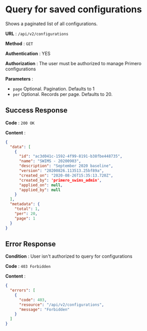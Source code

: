 # Query for saved configurations

Shows a paginated list of all configurations.

**URL** : `/api/v2/configurations`

**Method** : `GET`

**Authentication** : YES

**Authorization** : The user must be authorized to manage Primero configurations

**Parameters** :

* `page` Optional. Pagination. Defaults to 1
* `per` Optional. Records per page. Defaults to 20.

## Success Response

**Code** : `200 OK`

**Content** :

```json
{
  "data": [
    {
      "id": "ac3d041c-1592-4f99-8191-b38fbe448735",
      "name": "SWIMS - 20200903",
      "description": "September 2020 baseline",
      "version": "20200826.113513.25bf89a",
      "created_on": "2020-08-26T15:35:13.720Z",
      "created_by": 'primero_swims_admin',
      "applied_on": null,
      "applied_by": null
    }
  ],
  "metadata": {
    "total": 1,
    "per": 20,
    "page": 1
  }
}
```

## Error Response

**Condition** : User isn't authorized to query for configurations

**Code** : `403 Forbidden`

**Content** :

```json
{
  "errors": [
    {
      "code": 403,
      "resource": "/api/v2/configurations",
      "message": "Forbidden"
    }
  ]
}
```
